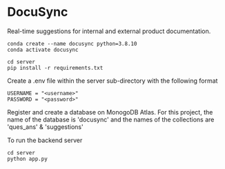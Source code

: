 # DocuSync
Real-time suggestions for internal and external product documentation.


```
conda create --name docusync python=3.8.10
conda activate docusync
```

```
cd server
pip install -r requirements.txt
```

Create a .env file within the server sub-directory with the following format
```
USERNAME = "<username>"
PASSWORD = "<password>"
```

Register and create a database on MonogoDB Atlas. For this project, the name of the database is 'docusync' and the names of the collections are 'ques_ans' & 'suggestions'

To run the backend server
```
cd server
python app.py
```


